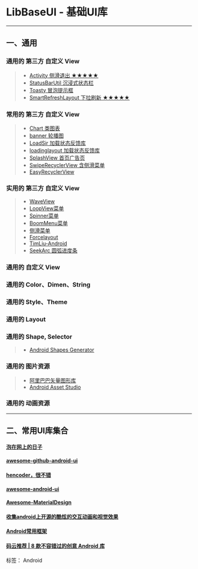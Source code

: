 # LibBaseUI - 基础UI库

---
## 一、通用

### **通用**的 **第三方 自定义 View**

> - [Activity 侧滑退出 ★★★★★](https://github.com/Jude95/SwipeBackHelper)
> - [StatusBarUtil 沉浸式状态栏](https://github.com/laobie/StatusBarUtil)
> - [Toasty 冒泡提示框](https://github.com/GrenderG/Toasty)
> - [SmartRefreshLayout 下拉刷新 ★★★★★](https://github.com/scwang90/SmartRefreshLayout)

### **常用**的 **第三方 自定义 View**

> - [Chart 类图表](https://github.com/PhilJay/MPAndroidChart)
> - [banner 轮播图](https://github.com/youth5201314/banner)
> - [LoadSir 加载状态反馈库](https://github.com/KingJA/LoadSir)
> - [loadinglayout 加载状态反馈库](https://github.com/czy1121/loadinglayout)
> - [SplashView 首页广告页](https://github.com/jkyeo/Android-SplashView)
> - [SwipeRecyclerView 含侧滑菜单](https://github.com/yanzhenjie/SwipeRecyclerView)
> - [EasyRecyclerView](https://github.com/Jude95/EasyRecyclerView)

### **实用**的 **第三方 自定义 View**

> - [WaveView](https://github.com/john990/WaveView)
> - [LoopView菜单](https://github.com/weidongjian/androidWheelView)
> - [Spinner菜单](https://github.com/jaredrummler/MaterialSpinner)
> - [BoomMenu菜单](https://github.com/Nightonke/BoomMenu)
> - [侧滑菜单](https://github.com/peng8350/JPSpringMenu)
> - [Forcelayout](https://github.com/kai0masanari/Forcelayout)
> - [TimLiu-Android](https://github.com/Tim9Liu9/TimLiu-Android)
> - [SeekArc 圆弧进度条](https://github.com/neild001/SeekArc)

### **通用**的 **自定义 View**

### **通用**的 **Color、Dimen、String**

### **通用**的 **Style、Theme**

### **通用**的 **Layout**

### **通用**的 **Shape, Selector**

> - [Android Shapes Generator](http://shapes.softartstudio.com/)

### **通用**的 **图片资源**

> - [阿里巴巴矢量图形库](http://www.iconfont.cn/)
> - [Android Asset Studio](http://romannurik.github.io/AndroidAssetStudio/)

### **通用**的 **动画资源**

---
## 二、常用UI库集合

#### [泡在网上的日子](http://www.jcodecraeer.com/plus/list.php?tid=31)
#### [awesome-github-android-ui](https://github.com/opendigg/awesome-github-android-ui)
#### [hencoder，很不错](https://hencoder.com/)
#### [awesome-android-ui](https://github.com/wasabeef/awesome-android-ui)
#### [Awesome-MaterialDesign](https://github.com/lightSky/Awesome-MaterialDesign)
#### [收集android上开源的酷炫的交互动画和视觉效果](https://blog.gaoqixhb.com/p/54b9d568bf1ac9364284af7d)
#### [Android常用框架](https://blog.csdn.net/qq_33378039/article/details/73322173)
#### [码云推荐 | 8 款不容错过的创意 Android 库](https://zhuanlan.zhihu.com/p/30378092)


标签： Android